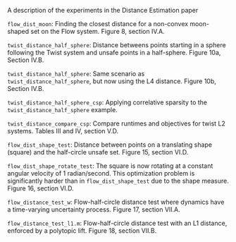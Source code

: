 A description of the experiments in the Distance Estimation paper

`flow_dist_moon`: Finding the closest distance for a non-convex moon-shaped set on the Flow system. Figure 8, section IV.A.

`twist_distance_half_sphere`: Distance betweens points starting in a sphere following the Twist system and unsafe points in a half-sphere. Figure 10a, Section IV.B.

`twist_distance_half_sphere`: Same scenario as `twist_distance_half_sphere`, but now using the L4 distance. Figure 10b, Section IV.B.

`twist_distance_half_sphere_csp`: Applying correlative sparsity to the `twist_distance_half_sphere` example.

`twist_distance_compare_csp`: Compare runtimes and objectives for twist L2 systems. Tables III and IV, section V.D.

`flow_dist_shape_test`: Distance between points on a translating shape (square) and the half-circle unsafe set. Figure 15, section VI.D.

`flow_dist_shape_rotate_test`: The square is now rotating at a constant angular velocity of 1 radian/second. This optimization problem is significantly harder than in `flow_dist_shape_test` due to the shape measure. Figure 16, section VI.D.


`flow_distance_test_w`: Flow-half-circle distance test where dynamics have a time-varying uncertainty process. Figure 17, section VII.A.

`flow_distance_test_l1.m`: Flow-half-circle distance test with an L1 distance, enforced by a polytopic lift. Figure 18, section VII.B.